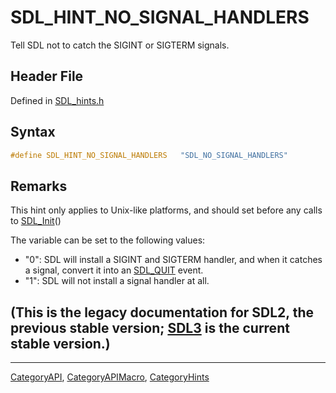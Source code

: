 # SDL_HINT_NO_SIGNAL_HANDLERS

Tell SDL not to catch the SIGINT or SIGTERM signals.

## Header File

Defined in [SDL_hints.h](https://github.com/libsdl-org/SDL/blob/SDL2/include/SDL_hints.h)

## Syntax

```c
#define SDL_HINT_NO_SIGNAL_HANDLERS   "SDL_NO_SIGNAL_HANDLERS"
```

## Remarks

This hint only applies to Unix-like platforms, and should set before any
calls to [SDL_Init](SDL_Init)()

The variable can be set to the following values:

- "0": SDL will install a SIGINT and SIGTERM handler, and when it catches a
  signal, convert it into an [SDL_QUIT](SDL_QUIT) event.
- "1": SDL will not install a signal handler at all.

## (This is the legacy documentation for SDL2, the previous stable version; [SDL3](https://wiki.libsdl.org/SDL3/) is the current stable version.)



----
[CategoryAPI](CategoryAPI), [CategoryAPIMacro](CategoryAPIMacro), [CategoryHints](CategoryHints)

